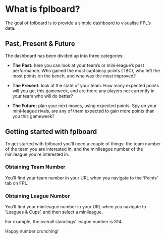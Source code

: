 # What is fplboard?

The goal of fplboard is to provide a simple dashboard to visualise FPL’s
data.

## Past, Present & Future

The dashboard has been divided up into three categories:

-   **The Past:** here you can look at your team’s or mini-league’s past
    performance. Who gained the most captaincy points (TBC), who left
    the most points on the bench, and who was the most improved?

-   **The Present:** look at the state of your team. How many expected
    points will you get this gameweek, and are there any players not
    currently in your team who will do better?

-   **The Future:** plan your next moves, using expected points. Spy on
    your mini-league rivals, are any of them expected to gain more
    points than you this gameweek?

## Getting started with fplboard

To get started with fplboard you’ll need a couple of things: the team
number of the team you are interested in, and the minileague number of
the minileague you’re interested in.

### Obtaining Team Number

You’ll find your team number in your URL when you navigate to the
‘Points’ tab on FPL.

### Obtaining League Number

You’ll find your minileague number in your URL when you navigate to
‘Leagues & Cups’, and then select a minileague.

For example, the overall standings’ league number is 314.

Happy number crunching!
